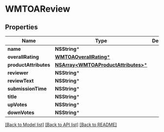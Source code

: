 # WMTOAReview

## Properties
Name | Type | Description | Notes
------------ | ------------- | ------------- | -------------
**name** | **NSString*** |  | [optional] 
**overallRating** | [**WMTOAOverallRating***](WMTOAOverallRating.md) |  | [optional] 
**productAttributes** | [**NSArray&lt;WMTOAProductAttributes&gt;***](WMTOAProductAttributes.md) |  | [optional] 
**reviewer** | **NSString*** |  | [optional] 
**reviewText** | **NSString*** |  | [optional] 
**submissionTime** | **NSString*** |  | [optional] 
**title** | **NSString*** |  | [optional] 
**upVotes** | **NSString*** |  | [optional] 
**downVotes** | **NSString*** |  | [optional] 

[[Back to Model list]](../README.md#documentation-for-models) [[Back to API list]](../README.md#documentation-for-api-endpoints) [[Back to README]](../README.md)



